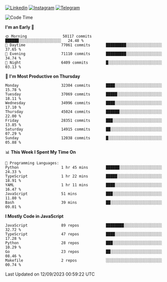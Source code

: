 [![Linkedin](https://img.shields.io/badge/-Archie-blue?style=flat-square&labelColor=gray&logo=Linkedin&logoColor=white&link=https://www.linkedin.com/in/archisdi)](https://www.linkedin.com/in/archisdi)
[![Instagram](https://img.shields.io/badge/-@archisdi-orange?style=flat-square&labelColor=gray&logo=Instagram&logoColor=white&link=https://www.instagram.com/archisdi)](https://www.instagram.com/archisdi)
[![Telegram](https://img.shields.io/badge/-aai-informational?style=flat-square&labelColor=gray&logo=telegram&logoColor=white&link=https://t.me/archisdi)](https://t.me/archisdi)

<!--START_SECTION:waka-->
![Code Time](http://img.shields.io/badge/Code%20Time-2%2C393%20hrs%2017%20mins-blue)

**I'm an Early 🐤** 

```text
🌞 Morning                50117 commits       ██████░░░░░░░░░░░░░░░░░░░   24.48 % 
🌆 Daytime                77061 commits       █████████░░░░░░░░░░░░░░░░   37.65 % 
🌃 Evening                71110 commits       █████████░░░░░░░░░░░░░░░░   34.74 % 
🌙 Night                  6409 commits        █░░░░░░░░░░░░░░░░░░░░░░░░   03.13 % 
```
📅 **I'm Most Productive on Thursday** 

```text
Monday                   32304 commits       ████░░░░░░░░░░░░░░░░░░░░░   15.78 % 
Tuesday                  37069 commits       █████░░░░░░░░░░░░░░░░░░░░   18.11 % 
Wednesday                34996 commits       ████░░░░░░░░░░░░░░░░░░░░░   17.10 % 
Thursday                 45024 commits       ██████░░░░░░░░░░░░░░░░░░░   22.00 % 
Friday                   28351 commits       ███░░░░░░░░░░░░░░░░░░░░░░   13.85 % 
Saturday                 14915 commits       ██░░░░░░░░░░░░░░░░░░░░░░░   07.29 % 
Sunday                   12038 commits       █░░░░░░░░░░░░░░░░░░░░░░░░   05.88 % 
```


📊 **This Week I Spent My Time On** 

```text
💬 Programming Languages: 
Python                   1 hr 45 mins        ██████░░░░░░░░░░░░░░░░░░░   24.33 % 
TypeScript               1 hr 22 mins        █████░░░░░░░░░░░░░░░░░░░░   18.91 % 
YAML                     1 hr 11 mins        ████░░░░░░░░░░░░░░░░░░░░░   16.47 % 
JavaScript               51 mins             ███░░░░░░░░░░░░░░░░░░░░░░   11.80 % 
Bash                     39 mins             ██░░░░░░░░░░░░░░░░░░░░░░░   09.01 % 
```

**I Mostly Code in JavaScript** 

```text
JavaScript               89 repos            ████████░░░░░░░░░░░░░░░░░   32.72 % 
TypeScript               47 repos            ████░░░░░░░░░░░░░░░░░░░░░   17.28 % 
Python                   28 repos            ███░░░░░░░░░░░░░░░░░░░░░░   10.29 % 
Go                       23 repos            ██░░░░░░░░░░░░░░░░░░░░░░░   08.46 % 
Makefile                 2 repos             ░░░░░░░░░░░░░░░░░░░░░░░░░   00.74 % 
```




 Last Updated on 12/09/2023 00:59:22 UTC
<!--END_SECTION:waka-->